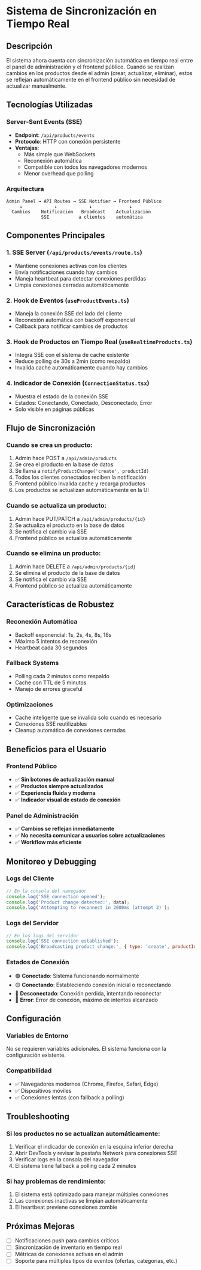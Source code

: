 # Sistema de Sincronización en Tiempo Real

## Descripción

El sistema ahora cuenta con sincronización automática en tiempo real entre el panel de administración y el frontend público. Cuando se realizan cambios en los productos desde el admin (crear, actualizar, eliminar), estos se reflejan automáticamente en el frontend público sin necesidad de actualizar manualmente.

## Tecnologías Utilizadas

### Server-Sent Events (SSE)
- **Endpoint**: `/api/products/events`
- **Protocolo**: HTTP con conexión persistente
- **Ventajas**: 
  - Más simple que WebSockets
  - Reconexión automática
  - Compatible con todos los navegadores modernos
  - Menor overhead que polling

### Arquitectura

```
Admin Panel → API Routes → SSE Notifier → Frontend Público
     ↓            ↓            ↓              ↓
  Cambios    Notificación   Broadcast    Actualización
             SSE           a clientes    automática
```

## Componentes Principales

### 1. SSE Server (`/api/products/events/route.ts`)
- Mantiene conexiones activas con los clientes
- Envía notificaciones cuando hay cambios
- Maneja heartbeat para detectar conexiones perdidas
- Limpia conexiones cerradas automáticamente

### 2. Hook de Eventos (`useProductEvents.ts`)
- Maneja la conexión SSE del lado del cliente
- Reconexión automática con backoff exponencial
- Callback para notificar cambios de productos

### 3. Hook de Productos en Tiempo Real (`useRealtimeProducts.ts`)
- Integra SSE con el sistema de cache existente
- Reduce polling de 30s a 2min (como respaldo)
- Invalida cache automáticamente cuando hay cambios

### 4. Indicador de Conexión (`ConnectionStatus.tsx`)
- Muestra el estado de la conexión SSE
- Estados: Conectando, Conectado, Desconectado, Error
- Solo visible en páginas públicas

## Flujo de Sincronización

### Cuando se crea un producto:
1. Admin hace POST a `/api/admin/products`
2. Se crea el producto en la base de datos
3. Se llama a `notifyProductChange('create', productId)`
4. Todos los clientes conectados reciben la notificación
5. Frontend público invalida cache y recarga productos
6. Los productos se actualizan automáticamente en la UI

### Cuando se actualiza un producto:
1. Admin hace PUT/PATCH a `/api/admin/products/{id}`
2. Se actualiza el producto en la base de datos
3. Se notifica el cambio via SSE
4. Frontend público se actualiza automáticamente

### Cuando se elimina un producto:
1. Admin hace DELETE a `/api/admin/products/{id}`
2. Se elimina el producto de la base de datos
3. Se notifica el cambio via SSE
4. Frontend público se actualiza automáticamente

## Características de Robustez

### Reconexión Automática
- Backoff exponencial: 1s, 2s, 4s, 8s, 16s
- Máximo 5 intentos de reconexión
- Heartbeat cada 30 segundos

### Fallback Systems
- Polling cada 2 minutos como respaldo
- Cache con TTL de 5 minutos
- Manejo de errores graceful

### Optimizaciones
- Cache inteligente que se invalida solo cuando es necesario
- Conexiones SSE reutilizables
- Cleanup automático de conexiones cerradas

## Beneficios para el Usuario

### Frontend Público
- ✅ **Sin botones de actualización manual**
- ✅ **Productos siempre actualizados**
- ✅ **Experiencia fluida y moderna**
- ✅ **Indicador visual de estado de conexión**

### Panel de Administración
- ✅ **Cambios se reflejan inmediatamente**
- ✅ **No necesita comunicar a usuarios sobre actualizaciones**
- ✅ **Workflow más eficiente**

## Monitoreo y Debugging

### Logs del Cliente
```javascript
// En la consola del navegador
console.log('SSE connection opened');
console.log('Product change detected:', data);
console.log('Attempting to reconnect in 2000ms (attempt 2)');
```

### Logs del Servidor
```javascript
// En los logs del servidor
console.log('SSE connection established');
console.log('Broadcasting product change:', { type: 'create', productId: '123' });
```

### Estados de Conexión
- 🟢 **Conectado**: Sistema funcionando normalmente
- 🟡 **Conectando**: Estableciendo conexión inicial o reconectando
- 🔴 **Desconectado**: Conexión perdida, intentando reconectar
- 🔴 **Error**: Error de conexión, máximo de intentos alcanzado

## Configuración

### Variables de Entorno
No se requieren variables adicionales. El sistema funciona con la configuración existente.

### Compatibilidad
- ✅ Navegadores modernos (Chrome, Firefox, Safari, Edge)
- ✅ Dispositivos móviles
- ✅ Conexiones lentas (con fallback a polling)

## Troubleshooting

### Si los productos no se actualizan automáticamente:
1. Verificar el indicador de conexión en la esquina inferior derecha
2. Abrir DevTools y revisar la pestaña Network para conexiones SSE
3. Verificar logs en la consola del navegador
4. El sistema tiene fallback a polling cada 2 minutos

### Si hay problemas de rendimiento:
1. El sistema está optimizado para manejar múltiples conexiones
2. Las conexiones inactivas se limpian automáticamente
3. El heartbeat previene conexiones zombie

## Próximas Mejoras

- [ ] Notificaciones push para cambios críticos
- [ ] Sincronización de inventario en tiempo real
- [ ] Métricas de conexiones activas en el admin
- [ ] Soporte para múltiples tipos de eventos (ofertas, categorías, etc.)